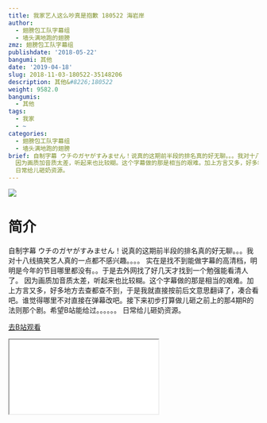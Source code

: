 ```yaml
---
title: 我家艺人这么吵真是抱歉 180522 海岩岸
author:
  - 翅膀包工队字幕组
  - 墙头满地跑的翅膀
zmz: 翅膀包工队字幕组
publishdate: '2018-05-22'
bangumi: 其他
date: '2019-04-18'
slug: 2018-11-03-180522-35148206
description: 其他&#8226;180522
weight: 9582.0
bangumis:
  - 其他
tags:
  - 我家
  - ~
categories:
  - 翅膀包工队字幕组
  - 墙头满地跑的翅膀
brief: 自制字幕 ウチのガヤがすみません！说真的这期前半段的排名真的好无聊。。。我对十八线搞笑艺人真的一点都不感兴趣。。。。 实在是找不到能做字幕的高清档，明明是今年的节目哪里都没有。。于是去外网找了好几天才找到一个勉强能看清人了。
  因为画质加音质太差，听起来也比较糊。这个字幕做的那是相当的艰难。加上方言又多，好多地方去查都查不到，于是我就直接按前后文意思翻译了，凑合看吧。谁觉得哪里不对直接在弹幕改吧。接下来初步打算做儿砸之前上的那4期R的法则那个剧。希望B站能给过。。。。。。
  日常给儿砸奶资源。
---
```

![](https://i.imgur.com/R11L0KK.jpg)
# 简介  
自制字幕
ウチのガヤがすみません！说真的这期前半段的排名真的好无聊。。。我对十八线搞笑艺人真的一点都不感兴趣。。。。
实在是找不到能做字幕的高清档，明明是今年的节目哪里都没有。。于是去外网找了好几天才找到一个勉强能看清人了。
因为画质加音质太差，听起来也比较糊。这个字幕做的那是相当的艰难。加上方言又多，好多地方去查都查不到，于是我就直接按前后文意思翻译了，凑合看吧。谁觉得哪里不对直接在弹幕改吧。接下来初步打算做儿砸之前上的那4期R的法则那个剧。希望B站能给过。。。。。。
日常给儿砸奶资源。  

[去B站观看](https://www.bilibili.com/video/av35148206/)
<div class ="resp-container"><iframe class="testiframe" src="//player.bilibili.com/player.html?aid=35148206"", scrolling="no", allowfullscreen="true" > </iframe></div> 

